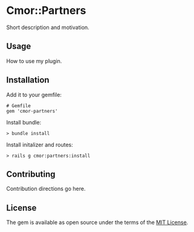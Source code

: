# Cmor::Partners

Short description and motivation.

## Usage

How to use my plugin.

## Installation

Add it to your gemfile:

    # Gemfile
    gem 'cmor-partners'

Install bundle:

    > bundle install

Install initalizer and routes:

    > rails g cmor:partners:install

## Contributing

Contribution directions go here.

## License

The gem is available as open source under the terms of the [MIT License](https://opensource.org/licenses/MIT).
